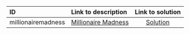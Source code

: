| ID | Link to description | Link to solution |
|:---|:---|:---:|
| millionairemadness | [Millionaire Madness](https://open.kattis.com/problems/millionairemadness) | [Solution](https://github.com/versenyi98/kattis-solutions/tree/main/solutions/Millionaire%20Madness)|
